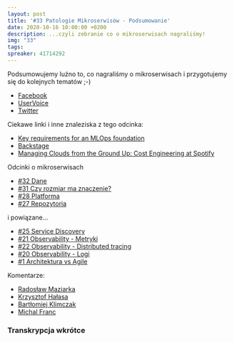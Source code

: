 ```yaml
---
layout: post
title: '#33 Patologie Mikroserwisów - Podsumowanie'
date: 2020-10-16 10:00:00 +0200
description: ...czyli zebranie co o mikroserwisach nagraliśmy!
img: "33"
tags:
spreaker: 41714292
---
```

Podsumowujemy luźno to, co nagraliśmy o mikroserwisach i przygotujemy się do kolejnych tematów ;-)

- [Facebook](https://www.facebook.com/patoarchitekci/)
- [UserVoice](https://github.com/patoarchitekci/uservoice/issues)
- [Twitter](https://twitter.com/patoarchitekci)

Ciekawe linki i inne znaleziska z tego odcinka:

- [Key requirements for an MLOps foundation](https://cloud.google.com/blog/products/ai-machine-learning/key-requirements-for-an-mlops-foundation)
- [Backstage](https://backstage.io/)
- [Managing Clouds from the Ground Up: Cost Engineering at Spotify](https://engineering.atspotify.com/2020/09/29/managing-clouds-from-the-ground-up-cost-engineering-at-spotify/)

Odcinki o mikroserwisach

- [#32 Dane](/32)
- [#31 Czy rozmiar ma znaczenie?](/31)
- [#28 Platforma](/28)
- [#27 Repozytoria](/27)

i powiązane...

- [#25 Service Discovery](/25)
- [#21 Observability - Metryki](/21)
- [#22 Observability - Distributed tracing](/22)
- [#20 Observability - Logi](/20)
- [#1 Architektura vs Agile](/1)


Komentarze:

- [Radosław Maziarka](https://github.com/patoarchitekci/uservoice/issues/18#issuecomment-696702439)
- [Krzysztof Hałasa](https://www.linkedin.com/feed/update/urn:li:activity:6714112024453931008?commentUrn=urn%3Ali%3Acomment%3A%28activity%3A6714112024453931008%2C6714246441159675904%29)
- [Bartłomiej Klimczak](https://github.com/patoarchitekci/uservoice/issues/18#issuecomment-624008336)
- [Michal Franc](https://www.linkedin.com/feed/update/urn:li:activity:6714112024453931008?commentUrn=urn%3Ali%3Acomment%3A%28activity%3A6714112024453931008%2C6714115665848016896%29)

### Transkrypcja wkrótce
